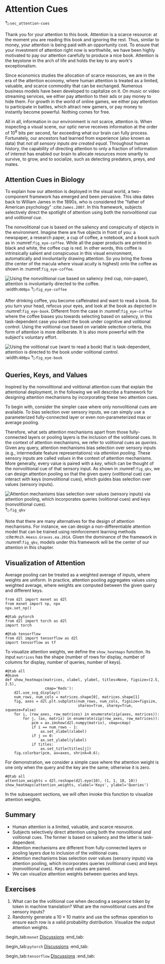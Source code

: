 # Attention Cues
:label:`sec_attention-cues`

Thank you for your attention
to this book.
Attention is a scarce resource:
at the moment
you are reading this book
and ignoring the rest.
Thus, similar to money,
your attention is being paid with an opportunity cost.
To ensure that your investment of attention
right now is worthwhile,
we have been highly motivated to pay our attention carefully
to produce a nice book.
Attention
is the keystone in the arch of life and
holds the key to any work's exceptionalism.


Since economics studies the allocation of scarce resources,
we are
in the era of the attention economy,
where human attention is treated as a limited, valuable, and scarce commodity
that can be exchanged.
Numerous business models have been
developed to capitalize on it.
On music or video streaming services,
we either pay attention to their ads
or pay money to hide them.
For growth in the world of online games,
we either pay attention to
participate in battles, which attract new gamers,
or pay money to instantly become powerful.
Nothing comes for free.

All in all,
information in our environment is not scarce,
attention is.
When inspecting a visual scene,
our optic nerve receives information
at the order of $10^8$ bits per second,
far exceeding what our brain can fully process.
Fortunately,
our ancestors had learned from experience (also known as data)
that *not all sensory inputs are created equal*.
Throughout human history,
the capability of directing attention
to only a fraction of information of interest
has enabled our brain
to allocate resources more smartly
to survive, to grow, and to socialize,
such as detecting predators, preys, and mates.



## Attention Cues in Biology

To explain how our attention is deployed in the visual world,
a two-component framework has emerged
and been pervasive.
This idea dates back to William James in the 1890s,
who is considered the "father of American psychology" :cite:`James.2007`.
In this framework,
subjects selectively direct the spotlight of attention
using both the *nonvolitional cue* and *volitional cue*.

The nonvolitional cue is based on
the saliency and conspicuity of objects in the environment.
Imagine there are five objects in front of you:
a newspaper, a research paper, a cup of coffee, a notebook, and a book such as in :numref:`fig_eye-coffee`.
While all the paper products are printed in black and white,
the coffee cup is red.
In other words,
this coffee is intrinsically salient and conspicuous in
this visual environment,
automatically and involuntarily drawing attention.
So you bring the fovea (the center of the macula where visual acuity is highest) onto the coffee as shown in :numref:`fig_eye-coffee`.

![Using the nonvolitional cue based on saliency (red cup, non-paper), attention is involuntarily directed to the coffee.](../img/eye-coffee.svg)
:width:`400px`
:label:`fig_eye-coffee`

After drinking coffee,
you become caffeinated and
want to read a book.
So you turn your head, refocus your eyes,
and look at the book as depicted in :numref:`fig_eye-book`.
Different from
the case in :numref:`fig_eye-coffee`
where the coffee biases you towards
selecting based on saliency,
in this task-dependent case you select the book under
cognitive and volitional control.
Using the volitional cue based on variable selection criteria,
this form of attention is more deliberate.
It is also more powerful with the subject's voluntary effort.

![Using the volitional cue (want to read a book) that is task-dependent, attention is directed to the book under volitional control.](../img/eye-book.svg)
:width:`400px`
:label:`fig_eye-book`


## Queries, Keys, and Values

Inspired by the nonvolitional and volitional attention cues that explain the attentional deployment,
in the following we will
describe a framework for
designing attention mechanisms
by incorporating these two attention cues.

To begin with, consider the simpler case where only
nonvolitional cues are available.
To bias selection over sensory inputs,
we can simply use
a parameterized fully-connected layer
or even non-parameterized
max or average pooling.

Therefore,
what sets attention mechanisms
apart from those fully-connected layers
or pooling layers
is the inclusion of the volitional cues.
In the context of attention mechanisms,
we refer to volitional cues as *queries*.
Given any query,
attention mechanisms
bias selection over sensory inputs (e.g., intermediate feature representations)
via *attention pooling*.
These sensory inputs are called *values* in the context of attention mechanisms.
More generally,
every value is paired with a *key*,
which can be thought of the nonvolitional cue of that sensory input.
As shown in :numref:`fig_qkv`,
we can design attention pooling
so that the given query (volitional cue) can interact with keys (nonvolitional cues),
which guides bias selection over values (sensory inputs).

![Attention mechanisms bias selection over values (sensory inputs) via attention pooling, which incorporates queries (volitional cues) and keys (nonvolitional cues).](../img/qkv.svg)
:label:`fig_qkv`

Note that there are many alternatives for the design of attention mechanisms.
For instance,
we can design a non-differentiable attention model
that can be trained using reinforcement learning methods :cite:`Mnih.Heess.Graves.ea.2014`.
Given the dominance of the framework in :numref:`fig_qkv`,
models under this framework
will be the center of our attention in this chapter.


## Visualization of Attention

Average pooling
can be treated as a weighted average of inputs,
where weights are uniform.
In practice,
attention pooling aggregates values using weighted average, where weights are computed between the given query and different keys.

```{.python .input}
from d2l import mxnet as d2l
from mxnet import np, npx
npx.set_np()
```

```{.python .input}
#@tab pytorch
from d2l import torch as d2l
import torch
```

```{.python .input}
#@tab tensorflow
from d2l import tensorflow as d2l
import tensorflow as tf
```
To visualize attention weights,
we define the `show_heatmaps` function.
Its input `matrices` has the shape (number of rows for display, number of columns for display, number of queries, number of keys).

```{.python .input}
#@tab all
#@save
def show_heatmaps(matrices, xlabel, ylabel, titles=None, figsize=(2.5, 2.5),
                  cmap='Reds'):
    d2l.use_svg_display()
    num_rows, num_cols = matrices.shape[0], matrices.shape[1]
    fig, axes = d2l.plt.subplots(num_rows, num_cols, figsize=figsize,
                                 sharex=True, sharey=True, squeeze=False)
    for i, (row_axes, row_matrices) in enumerate(zip(axes, matrices)):
        for j, (ax, matrix) in enumerate(zip(row_axes, row_matrices)):
            pcm = ax.imshow(d2l.numpy(matrix), cmap=cmap)
            if i == num_rows - 1:
                ax.set_xlabel(xlabel)
            if j == 0:
                ax.set_ylabel(ylabel)
            if titles:
                ax.set_title(titles[j])
    fig.colorbar(pcm, ax=axes, shrink=0.6);
```

For demonstration,
we consider a simple case where
the attention weight is one only when the query and the key are the same; otherwise it is zero.

```{.python .input}
#@tab all
attention_weights = d2l.reshape(d2l.eye(10), (1, 1, 10, 10))
show_heatmaps(attention_weights, xlabel='Keys', ylabel='Queries')
```

In the subsequent sections,
we will often invoke this function to visualize attention weights.

## Summary

* Human attention is a limited, valuable, and scarce resource.
* Subjects selectively direct attention using both the nonvolitional and volitional cues. The former is based on saliency and the latter is task-dependent.
* Attention mechanisms are different from fully-connected layers or pooling layers due to inclusion of the volitional cues.
* Attention mechanisms bias selection over values (sensory inputs) via attention pooling, which incorporates queries (volitional cues) and keys (nonvolitional cues). Keys and values are paired.
* We can visualize attention weights between queries and keys.

## Exercises

1. What can be the volitional cue when decoding a sequence token by token in machine translation? What are the nonvolitional cues and the sensory inputs?
1. Randomly generate a $10 \times 10$ matrix and use the softmax operation to ensure each row is a valid probability distribution. Visualize the output attention weights.

:begin_tab:`mxnet`
[Discussions](https://discuss.d2l.ai/t/1596)
:end_tab:

:begin_tab:`pytorch`
[Discussions](https://discuss.d2l.ai/t/1592)
:end_tab:

:begin_tab:`tensorflow`
[Discussions](https://discuss.d2l.ai/t/1710)
:end_tab:
<!--stackedit_data:
eyJoaXN0b3J5IjpbLTg0Nzk5MjAwN119
-->